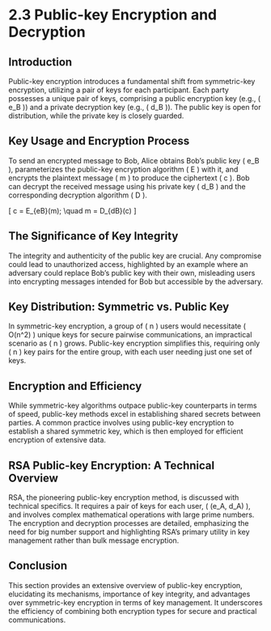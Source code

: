 # 2.3 Public-key Encryption and Decryption

## Introduction

Public-key encryption introduces a fundamental shift from symmetric-key encryption, utilizing a pair of keys for each participant. Each party possesses a unique pair of keys, comprising a public encryption key (e.g., \( e_B \)) and a private decryption key (e.g., \( d_B \)). The public key is open for distribution, while the private key is closely guarded.

## Key Usage and Encryption Process

To send an encrypted message to Bob, Alice obtains Bob’s public key \( e_B \), parameterizes the public-key encryption algorithm \( E \) with it, and encrypts the plaintext message \( m \) to produce the ciphertext \( c \). Bob can decrypt the received message using his private key \( d_B \) and the corresponding decryption algorithm \( D \).

\[ c = E_{eB}(m); \quad m = D_{dB}(c) \]

## The Significance of Key Integrity

The integrity and authenticity of the public key are crucial. Any compromise could lead to unauthorized access, highlighted by an example where an adversary could replace Bob’s public key with their own, misleading users into encrypting messages intended for Bob but accessible by the adversary.

## Key Distribution: Symmetric vs. Public Key

In symmetric-key encryption, a group of \( n \) users would necessitate \( O(n^2) \) unique keys for secure pairwise communications, an impractical scenario as \( n \) grows. Public-key encryption simplifies this, requiring only \( n \) key pairs for the entire group, with each user needing just one set of keys.

## Encryption and Efficiency

While symmetric-key algorithms outpace public-key counterparts in terms of speed, public-key methods excel in establishing shared secrets between parties. A common practice involves using public-key encryption to establish a shared symmetric key, which is then employed for efficient encryption of extensive data.

## RSA Public-key Encryption: A Technical Overview

RSA, the pioneering public-key encryption method, is discussed with technical specifics. It requires a pair of keys for each user, \( (e_A, d_A) \), and involves complex mathematical operations with large prime numbers. The encryption and decryption processes are detailed, emphasizing the need for big number support and highlighting RSA’s primary utility in key management rather than bulk message encryption.

## Conclusion

This section provides an extensive overview of public-key encryption, elucidating its mechanisms, importance of key integrity, and advantages over symmetric-key encryption in terms of key management. It underscores the efficiency of combining both encryption types for secure and practical communications.
